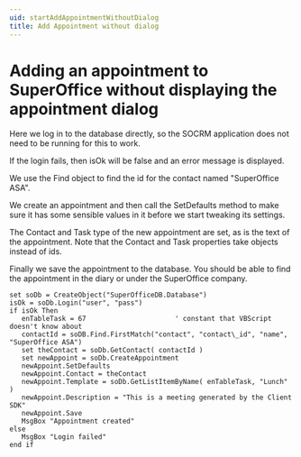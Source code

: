 ```yaml
---
uid: startAddAppointmentWithoutDialog
title: Add Appointment without dialog
---
```


Adding an appointment to SuperOffice without displaying the appointment dialog
==============================================================================

Here we log in to the database directly, so the SOCRM application does not need to be running for this to work.

If the login fails, then isOk will be false and an error message is displayed.

We use the <see cref="SuperOffice.COM.SuperOfficeDB.SOFind">Find</see> object to find the id for the contact named "SuperOffice ASA".

We create an appointment and then call the <see cref="SOAppointment.SetDefaults">SetDefaults</see> method to make sure it has some sensible values in it before we start tweaking its settings.

The Contact and Task type of the new appointment are set, as is the text of the appointment. Note that the Contact and Task properties take objects instead of ids.

Finally we save the appointment to the database. You should be able to find the appointment in the diary or under the SuperOffice company.

```
set soDb = CreateObject("SuperOfficeDB.Database")
isOk = soDb.Login("user", "pass")
if isOk Then
   enTableTask = 67                      ' constant that VBScript doesn't know about
   contactId = soDB.Find.FirstMatch("contact", "contact\_id", "name", "SuperOffice ASA")
   set theContact = soDb.GetContact( contactId )
   set newAppoint = soDb.CreateAppointment
   newAppoint.SetDefaults
   newAppoint.Contact = theContact
   newAppoint.Template = soDb.GetListItemByName( enTableTask, "Lunch" )
   newAppoint.Description = "This is a meeting generated by the Client SDK"
   newAppoint.Save
   MsgBox "Appointment created"
else
   MsgBox "Login failed"
end if
```